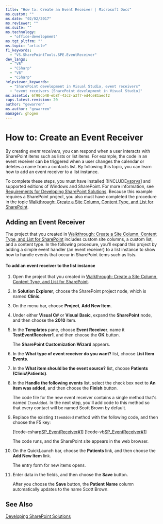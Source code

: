 ```yaml
---
title: "How to: Create an Event Receiver | Microsoft Docs"
ms.custom: ""
ms.date: "02/02/2017"
ms.reviewer: ""
ms.suite: ""
ms.technology: 
  - "office-development"
ms.tgt_pltfrm: ""
ms.topic: "article"
f1_keywords: 
  - "VS.SharePointTools.SPE.EventReceiver"
dev_langs: 
  - "VB"
  - "CSharp"
  - "VB"
  - "CSharp"
helpviewer_keywords: 
  - "SharePoint development in Visual Studio, event receivers"
  - "event receivers [SharePoint development in Visual Studio]"
ms.assetid: 6f90cb48-eb8f-43c2-a3f7-ed4ce81aedf2
caps.latest.revision: 20
author: "gewarren"
ms.author: "gewarren"
manager: ghogen
---
```

# How to: Create an Event Receiver
  By creating *event receivers*, you can respond when a user interacts with SharePoint items such as lists or list items. For example, the code in an event receiver can be triggered when a user changes the calendar or deletes a name from a contacts list. By following this topic, you can learn how to add an event receiver to a list instance.  
  
 To complete these steps, you must have installed [!INCLUDE[vsprvs](../sharepoint/includes/vsprvs-md.md)] and supported editions of Windows and SharePoint. For more information, see [Requirements for Developing SharePoint Solutions](../sharepoint/requirements-for-developing-sharepoint-solutions.md). Because this example requires a SharePoint project, you also must have completed the procedure in the topic [Walkthrough: Create a Site Column, Content Type, and List for SharePoint](../sharepoint/walkthrough-create-a-site-column-content-type-and-list-for-sharepoint.md).  
  
## Adding an Event Receiver  
 The project that you created in [Walkthrough: Create a Site Column, Content Type, and List for SharePoint](../sharepoint/walkthrough-create-a-site-column-content-type-and-list-for-sharepoint.md) includes custom site columns, a custom list, and a content type. In the following procedure, you'll expand this project by adding a simple event handler (an event receiver) to a list instance to show how to handle events that occur in SharePoint items such as lists.  
  
#### To add an event receiver to the list instance  
  
1.  Open the project that you created in [Walkthrough: Create a Site Column, Content Type, and List for SharePoint](../sharepoint/walkthrough-create-a-site-column-content-type-and-list-for-sharepoint.md).  
  
2.  In **Solution Explorer**, choose the SharePoint project node, which is named **Clinic**.  
  
3.  On the menu bar, choose **Project**, **Add New Item**.  
  
4.  Under either **Visual C#** or **Visual Basic**, expand the **SharePoint** node, and then choose the **2010** item.  
  
5.  In the **Templates** pane, choose **Event Receiver**, name it **TestEventReceiver1**, and then choose the **OK** button.  
  
     The **SharePoint Customization Wizard** appears.  
  
6.  In the **What type of event receiver do you want?** list, choose **List Item Events**.  
  
7.  In the **What item should be the event source?** list, choose **Patients (Clinic\Patients)**.  
  
8.  In the **Handle the following events** list, select the check box next to **An item was added**, and then choose the **Finish** button.  
  
     The code file for the new event receiver contains a single method that's named `ItemAdded`. In the next step, you'll add code to this method so that every contact will be named Scott Brown by default.  
  
9. Replace the existing `ItemAdded` method with the following code, and then choose the F5 key:  
  
     [!code-csharp[SP_EventReceiver#1](../sharepoint/codesnippet/CSharp/CustomField1/TestEventReceiver1/TestEventReceiver1.cs#1)]
     [!code-vb[SP_EventReceiver#1](../sharepoint/codesnippet/VisualBasic/CustomField1_VB/EventReceiver1/EventReceiver1.vb#1)]  
  
     The code runs, and the SharePoint site appears in the web browser.  
  
10. On the QuickLaunch bar, choose the **Patients** link, and then choose the **Add New Item** link.  
  
     The entry form for new items opens.  
  
11. Enter data in the fields, and then choose the **Save** button.  
  
     After you choose the **Save** button, the **Patient Name** column automatically updates to the name Scott Brown.  
  
## See Also  
 [Developing SharePoint Solutions](../sharepoint/developing-sharepoint-solutions.md)  
  
  